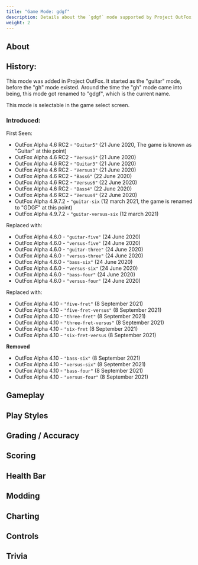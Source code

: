 ```yaml
---
title: "Game Mode: gdgf"
description: Details about the `gdgf` mode supported by Project OutFox.
weight: 2
---
```



<!--
insert picture of gameplay 
-->

## About

## History:

This mode was added in Project OutFox. It started as the "guitar" mode, before the "gh" mode existed. Around the time the "gh" mode came into being, this mode got renamed to "gdgf", which is the current name.

This mode is selectable in the game select screen.

### Introduced:

First Seen:
 * OutFox Alpha 4.6 RC2 - ``"Guitar5"`` (21 June 2020, The game is known as "Guitar" at thie point)
 * OutFox Alpha 4.6 RC2 - ``"Versus5"`` (21 June 2020)
 * OutFox Alpha 4.6 RC2 - ``"Guitar3"`` (21 June 2020)
 * OutFox Alpha 4.6 RC2 - ``"Versus3"`` (21 June 2020)
 * OutFox Alpha 4.6 RC2 - ``"Bass6"`` (22 June 2020)
 * OutFox Alpha 4.6 RC2 - ``"Versus6"`` (22 June 2020)
 * OutFox Alpha 4.6 RC2 - ``"Bass4"`` (22 June 2020)
 * OutFox Alpha 4.6 RC2 - ``"Versus4"`` (22 June 2020)
 * OutFox Alpha 4.9.7.2 - ``"guitar-six`` (12 march 2021, the game is renamed to "GDGF" at this point)
 * OutFox Alpha 4.9.7.2 - ``"guitar-versus-six`` (12 march 2021)

Replaced with:
 * OutFox Alpha 4.6.0 - ``"guitar-five"`` (24 June 2020)
 * OutFox Alpha 4.6.0 - ``"versus-five"`` (24 June 2020)
 * OutFox Alpha 4.6.0 - ``"guitar-three"`` (24 June 2020)
 * OutFox Alpha 4.6.0 - ``"versus-three"`` (24 June 2020)
 * OutFox Alpha 4.6.0 - ``"bass-six"`` (24 June 2020)
 * OutFox Alpha 4.6.0 - ``"versus-six"`` (24 June 2020)
 * OutFox Alpha 4.6.0 - ``"bass-four"`` (24 June 2020)
 * OutFox Alpha 4.6.0 - ``"versus-four"`` (24 June 2020)

Replaced with:
 * OutFox Alpha 4.10 - ``"five-fret"`` (8 September 2021)
 * OutFox Alpha 4.10 - ``"five-fret-versus"`` (8 September 2021)
 * OutFox Alpha 4.10 - ``"three-fret"`` (8 September 2021)
 * OutFox Alpha 4.10 - ``"three-fret-versus"`` (8 September 2021)
 * OutFox Alpha 4.10 - ``"six-fret`` (8 September 2021)
 * OutFox Alpha 4.10 - ``"six-fret-versus`` (8 September 2021)
 
**Removed**
 * OutFox Alpha 4.10 - ``"bass-six"`` (8 September 2021)
 * OutFox Alpha 4.10 - ``"versus-six"`` (8 September 2021)
 * OutFox Alpha 4.10 - ``"bass-four"`` (8 September 2021)
 * OutFox Alpha 4.10 - ``"versus-four"`` (8 September 2021)


## Gameplay

## Play Styles

## Grading / Accuracy

## Scoring

## Health Bar

## Modding

## Charting

## Controls

## Trivia
